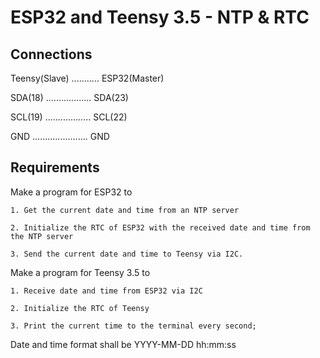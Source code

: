 # ESP32 and Teensy 3.5 - NTP & RTC

## Connections

Teensy(Slave) ........... ESP32(Master)

SDA(18) .................. SDA(23)

SCL(19) .................. SCL(22)

GND ...................... GND

## Requirements

Make a program for ESP32 to

    1. Get the current date and time from an NTP server

    2. Initialize the RTC of ESP32 with the received date and time from the NTP server

    3. Send the current date and time to Teensy via I2C.

Make a program for Teensy 3.5 to

    1. Receive date and time from ESP32 via I2C

    2. Initialize the RTC of Teensy

    3. Print the current time to the terminal every second;

Date and time format shall be YYYY-MM-DD hh:mm:ss
